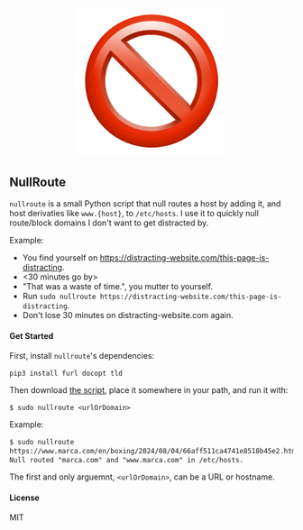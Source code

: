 <h1 align="center">
  <img src="prohibited.png" width="260px" height="260" alt="nullroute">
</h1>

## NullRoute

`nullroute` is a small Python script that null routes a host by adding it, and host derivaties like `www.{host}`, to `/etc/hosts`. I use it to quickly null route/block domains I don't want to get distracted by.

Example:
  * You find yourself on https://distracting-website.com/this-page-is-distracting.
  * <30 minutes go by>
  * "That was a waste of time.", you mutter to yourself.
  * Run `sudo nullroute https://distracting-website.com/this-page-is-distracting`.
  * Don't lose 30 minutes on distracting-website.com again.


#### Get Started

First, install `nullroute`'s dependencies:

```
pip3 install furl docopt tld
```

Then download [the script](/nullroute), place it somewhere in your path, and run it with:

```
$ sudo nullroute <urlOrDomain>
```

Example:

```
$ sudo nullroute https://www.marca.com/en/boxing/2024/08/04/66aff511ca4741e8518b45e2.html
Null routed "marca.com" and "www.marca.com" in /etc/hosts.
```

The first and only arguemnt, `<urlOrDomain>`, can be a URL or hostname.


#### License

MIT